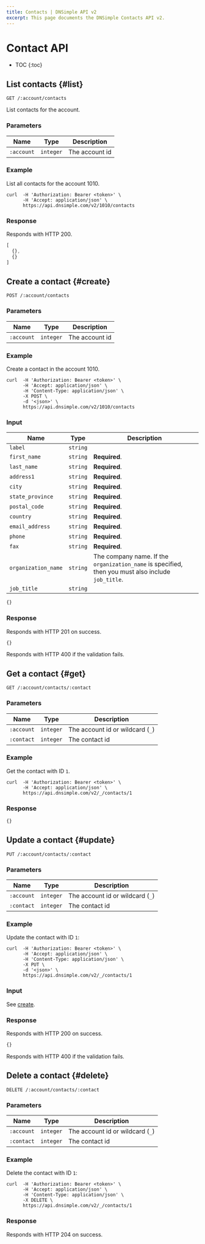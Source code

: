```yaml
---
title: Contacts | DNSimple API v2
excerpt: This page documents the DNSimple Contacts API v2.
---
```


# Contact API

* TOC
{:toc}


## List contacts {#list}

    GET /:account/contacts

List contacts for the account.

### Parameters

Name | Type | Description
-----|------|------------
`:account` | `integer` | The account id

### Example

List all contacts for the account 1010.

    curl  -H 'Authorization: Bearer <token>' \
          -H 'Accept: application/json' \
          https://api.dnsimple.com/v2/1010/contacts

### Response

Responds with HTTP 200.

~~~js
[
  {},
  {}
]
~~~


## Create a contact {#create}

    POST /:account/contacts

### Parameters

Name | Type | Description
-----|------|------------
`:account` | `integer` | The account id

### Example

Create a contact in the account 1010.

    curl  -H 'Authorization: Bearer <token>' \
          -H 'Accept: application/json' \
          -H 'Content-Type: application/json' \
          -X POST \
          -d '<json>' \
          https://api.dnsimple.com/v2/1010/contacts

### Input

Name | Type | Description
-----|------|------------
`label`             | `string` |
`first_name`        | `string` | **Required**.
`last_name`         | `string` | **Required**.
`address1`          | `string` | **Required**.
`city`              | `string` | **Required**.
`state_province`    | `string` | **Required**.
`postal_code`       | `string` | **Required**.
`country`           | `string` | **Required**.
`email_address`     | `string` | **Required**.
`phone`             | `string` | **Required**.
`fax`               | `string` | **Required**.
`organization_name` | `string` | The company name. If the `organization_name` is specified, then you must also include `job_title`.
`job_title`         | `string` |

~~~js
{}
~~~

### Response

Responds with HTTP 201 on success.

~~~js
{}
~~~

Responds with HTTP 400 if the validation fails.


## Get a contact {#get}

    GET /:account/contacts/:contact

### Parameters

Name | Type | Description
-----|------|------------
`:account` | `integer` | The account id or wildcard (`_`)
`:contact` | `integer` | The contact id

### Example

Get the contact with ID `1`.

    curl  -H 'Authorization: Bearer <token>' \
          -H 'Accept: application/json' \
          https://api.dnsimple.com/v2/_/contacts/1

### Response

~~~js
{}
~~~


## Update a contact {#update}

    PUT /:account/contacts/:contact

### Parameters

Name | Type | Description
-----|------|------------
`:account` | `integer` | The account id or wildcard (`_`)
`:contact` | `integer` | The contact id

### Example

Update the contact with ID `1`:

    curl  -H 'Authorization: Bearer <token>' \
          -H 'Accept: application/json' \
          -H 'Content-Type: application/json' \
          -X PUT \
          -d '<json>' \
          https://api.dnsimple.com/v2/_/contacts/1

### Input

See [create](#create).

### Response

Responds with HTTP 200 on success.

~~~js
{}
~~~

Responds with HTTP 400 if the validation fails.


## Delete a contact {#delete}

    DELETE /:account/contacts/:contact

### Parameters

Name | Type | Description
-----|------|------------
`:account` | `integer` | The account id or wildcard (`_`)
`:contact` | `integer` | The contact id

### Example

Delete the contact with ID `1`:

    curl  -H 'Authorization: Bearer <token>' \
          -H 'Accept: application/json' \
          -H 'Content-Type: application/json' \
          -X DELETE \
          https://api.dnsimple.com/v2/_/contacts/1

### Response

Responds with HTTP 204 on success.
